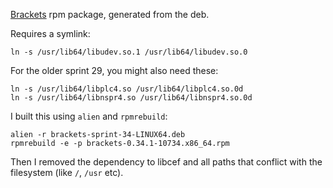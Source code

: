 [Brackets](https://github.com/adobe/brackets) rpm package, generated from the deb.

Requires a symlink:

    ln -s /usr/lib64/libudev.so.1 /usr/lib64/libudev.so.0

For the older sprint 29, you might also need these:

    ln -s /usr/lib64/libplc4.so /usr/lib64/libplc4.so.0d
    ln -s /usr/lib64/libnspr4.so /usr/lib64/libnspr4.so.0d

I built this using `alien` and `rpmrebuild`:

    alien -r brackets-sprint-34-LINUX64.deb
    rpmrebuild -e -p brackets-0.34.1-10734.x86_64.rpm

Then I removed the dependency to libcef and all paths that conflict with the filesystem (like `/`, `/usr` etc).